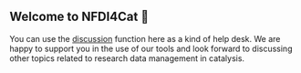 ## Welcome to NFDI4Cat 👋

You can use the [discussion](https://github.com/orgs/nfdi4cat/discussions) function here as a kind of help desk. We are happy to support you in the use of our tools and look forward to discussing other topics related to research data management in catalysis.
